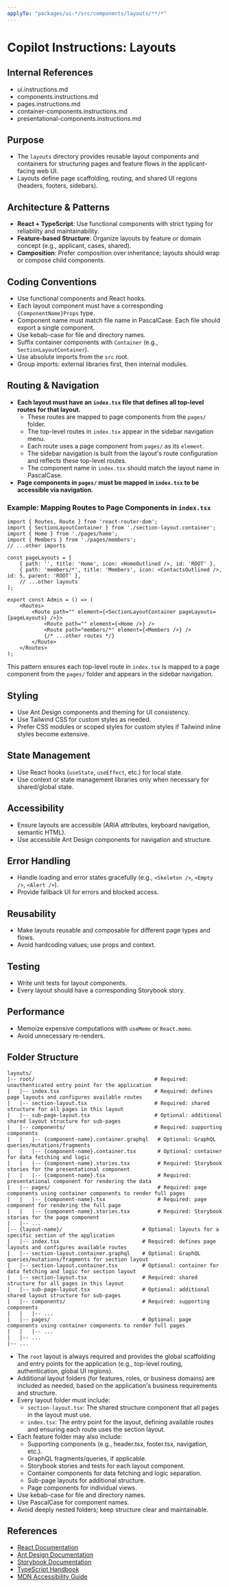 ```yaml
---
applyTo: "packages/ui-*/src/components/layouts/**/*"
---
```


# Copilot Instructions: Layouts

## Internal References
- ui.instructions.md
- components.instructions.md
- pages.instructions.md
- container-components.instructions.md
- presentational-components.instructions.md

## Purpose

- The `layouts` directory provides reusable layout components and containers for structuring pages and feature flows in the applicant-facing web UI.
- Layouts define page scaffolding, routing, and shared UI regions (headers, footers, sidebars).

## Architecture & Patterns

- **React + TypeScript**: Use functional components with strict typing for reliability and maintainability.
- **Feature-based Structure**: Organize layouts by feature or domain concept (e.g., applicant, cases, shared).
- **Composition**: Prefer composition over inheritance; layouts should wrap or compose child components.

## Coding Conventions

- Use functional components and React hooks.
- Each layout component must have a corresponding `{ComponentName}Props` type.
- Component name must match file name in PascalCase. Each file should export a single component.
- Use kebab-case for file and directory names.
- Suffix container components with `Container` (e.g., `SectionLayoutContainer`).
- Use absolute imports from the `src` root.
- Group imports: external libraries first, then internal modules.

## Routing & Navigation

- **Each layout must have an `index.tsx` file that defines all top-level routes for that layout.**
    - These routes are mapped to page components from the `pages/` folder.
    - The top-level routes in `index.tsx` appear in the sidebar navigation menu.
    - Each route uses a page component from `pages/` as its `element`.
    - The sidebar navigation is built from the layout's route configuration and reflects these top-level routes.
	- The component name in `index.tsx` should match the layout name in PascalCase.
- **Page components in `pages/` must be mapped in `index.tsx` to be accessible via navigation.**

### Example: Mapping Routes to Page Components in `index.tsx`

```tsx
import { Routes, Route } from 'react-router-dom';
import { SectionLayoutContainer } from './section-layout.container';
import { Home } from './pages/home';
import { Members } from './pages/members';
// ...other imports

const pageLayouts = [
	{ path: '', title: 'Home', icon: <HomeOutlined />, id: 'ROOT' },
	{ path: 'members/*', title: 'Members', icon: <ContactsOutlined />, id: 5, parent: 'ROOT' },
	// ...other layouts
];

export const Admin = () => (
	<Routes>
		<Route path="" element={<SectionLayoutContainer pageLayouts={pageLayouts} />}>
			<Route path="" element={<Home />} />
			<Route path="members/*" element={<Members />} />
			{/* ...other routes */}
		</Route>
	</Routes>
);
```

This pattern ensures each top-level route in `index.tsx` is mapped to a page component from the `pages/` folder and appears in the sidebar navigation.

## Styling

- Use Ant Design components and theming for UI consistency.
- Use Tailwind CSS for custom styles as needed.
- Prefer CSS modules or scoped styles for custom styles if Tailwind inline styles become extensive.

## State Management

- Use React hooks (`useState`, `useEffect`, etc.) for local state. 
- Use context or state management libraries only when necessary for shared/global state.

## Accessibility

- Ensure layouts are accessible (ARIA attributes, keyboard navigation, semantic HTML).
- Use accessible Ant Design components for navigation and structure.

## Error Handling

- Handle loading and error states gracefully (e.g., `<Skeleton />`, `<Empty />`, `<Alert />`).
- Provide fallback UI for errors and blocked access.

## Reusability

- Make layouts reusable and composable for different page types and flows.
- Avoid hardcoding values; use props and context.

## Testing

- Write unit tests for layout components.
- Every layout should have a corresponding Storybook story.

## Performance

- Memoize expensive computations with `useMemo` or `React.memo`.
- Avoid unnecessary re-renders.

## Folder Structure

```
layouts/
|-- root/                                       # Required: unauthenticated entry point for the application
|   |-- index.tsx                               # Required: defines page layouts and configures available routes
|   |-- section-layout.tsx                      # Required: shared structure for all pages in this layout
|   |-- sub-page-layout.tsx                     # Optional: additional shared layout structure for sub-pages
|   |-- components/                             # Required: supporting components
|   |   |-- {component-name}.container.graphql   # Optional: GraphQL queries/mutations/fragments
|   |   |-- {component-name}.container.tsx       # Optional: container for data fetching and logic
|   |   |-- {component-name}.stories.tsx         # Required: Storybook stories for the presentational component
|   |   |-- {component-name}.tsx                 # Required: presentational component for rendering the data
|   |-- pages/                                   # Required: page components using container components to render full pages
|   |   |-- {component-name}.tsx                 # Required: page component for rendering the full page
|   |   |-- {component-name}.stories.tsx         # Required: Storybook stories for the page component
|   |-- ...
|-- {layout-name}/                          # Optional: layouts for a specific section of the application
|   |-- index.tsx                           # Required: defines page layouts and configures available routes
|   |-- section-layout.container.graphql    # Optional: GraphQL queries/mutations/fragments for section layout
|   |-- section-layout.container.tsx        # Optional: container for data fetching and logic for section layout
|   |-- section-layout.tsx                  # Required: shared structure for all pages in this layout
|   |-- sub-page-layout.tsx                 # Optional: additional shared layout structure for sub-pages
|   |-- components/                         # Required: supporting components
|   |   |-- ...
|   |-- pages/                              # Optional: page components using container components to render full pages
|   |   |-- ...
|   |-- ...
|-- ...
```

- The `root` layout is always required and provides the global scaffolding and entry points for the application (e.g., top-level routing, authentication, global UI regions).
- Additional layout folders (for features, roles, or business domains) are included as needed, based on the application's business requirements and structure.
- Every layout folder must include:
	- `section-layout.tsx`: The shared structure component that all pages in the layout must use.
	- `index.tsx`: The entry point for the layout, defining available routes and ensuring each route uses the section layout.
- Each feature folder may also include:
	- Supporting components (e.g., header.tsx, footer.tsx, navigation, etc.).
	- GraphQL fragments/queries, if applicable.
	- Storybook stories and tests for each layout component.
	- Container components for data fetching and logic separation.
	- Sub-page layouts for additional structure.
	- Page components for individual views.
- Use kebab-case for file and directory names.
- Use PascalCase for component names.
- Avoid deeply nested folders; keep structure clear and maintainable.
## References

- [React Documentation](https://react.dev/)
- [Ant Design Documentation](https://ant.design/docs/react/introduce)
- [Storybook Documentation](https://storybook.js.org/docs/react/get-started/introduction)
- [TypeScript Handbook](https://www.typescriptlang.org/docs/)
- [MDN Accessibility Guide](https://developer.mozilla.org/en-US/docs/Web/Accessibility)
